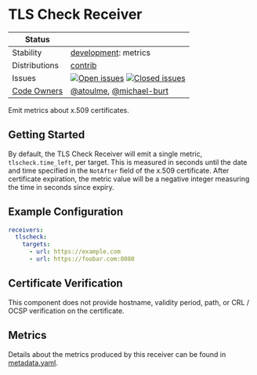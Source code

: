 # TLS Check Receiver

<!-- status autogenerated section -->
| Status        |           |
| ------------- |-----------|
| Stability     | [development]: metrics   |
| Distributions | [contrib] |
| Issues        | [![Open issues](https://img.shields.io/github/issues-search/open-telemetry/opentelemetry-collector-contrib?query=is%3Aissue%20is%3Aopen%20label%3Areceiver%2Ftlscheck%20&label=open&color=orange&logo=opentelemetry)](https://github.com/GlancingMind/opentelemetry-collector-contrib/issues?q=is%3Aopen+is%3Aissue+label%3Areceiver%2Ftlscheck) [![Closed issues](https://img.shields.io/github/issues-search/open-telemetry/opentelemetry-collector-contrib?query=is%3Aissue%20is%3Aclosed%20label%3Areceiver%2Ftlscheck%20&label=closed&color=blue&logo=opentelemetry)](https://github.com/GlancingMind/opentelemetry-collector-contrib/issues?q=is%3Aclosed+is%3Aissue+label%3Areceiver%2Ftlscheck) |
| [Code Owners](https://github.com/GlancingMind/opentelemetry-collector-contrib/blob/main/CONTRIBUTING.md#becoming-a-code-owner)    | [@atoulme](https://www.github.com/atoulme), [@michael-burt](https://www.github.com/michael-burt) |

[development]: https://github.com/GlancingMind/opentelemetry-collector#development
[contrib]: https://github.com/GlancingMind/opentelemetry-collector-releases/tree/main/distributions/otelcol-contrib
<!-- end autogenerated section -->

Emit metrics about x.509 certificates.

## Getting Started

By default, the TLS Check Receiver will emit a single metric, `tlscheck.time_left`, per target. This is measured in seconds until the date and time specified in the `NotAfter` field of the x.509 certificate. After certificate expiration, the metric value will be a negative integer measuring the time in seconds since expiry.

## Example Configuration

```yaml
receivers:
  tlscheck:
    targets:
      - url: https://example.com
      - url: https://foobar.com:8080
```

## Certificate Verification

This component does not provide hostname, validity period, path, or CRL / OCSP verification on the certificate.

## Metrics

Details about the metrics produced by this receiver can be found in [metadata.yaml](./metadata.yaml).
